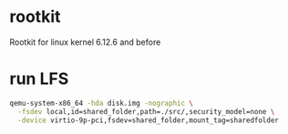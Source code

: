 # rootkit
Rootkit for linux kernel 6.12.6 and before

# run LFS 
```bash
qemu-system-x86_64 -hda disk.img -nographic \
  -fsdev local,id=shared_folder,path=./src/,security_model=none \
  -device virtio-9p-pci,fsdev=shared_folder,mount_tag=sharedfolder
```
